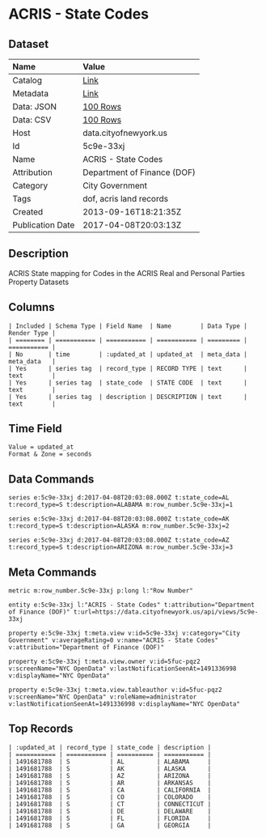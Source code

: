 # ACRIS - State Codes

## Dataset

| Name | Value |
| :--- | :---- |
| Catalog | [Link](https://catalog.data.gov/dataset/acris-state-codes-480a4) |
| Metadata | [Link](https://data.cityofnewyork.us/api/views/5c9e-33xj) |
| Data: JSON | [100 Rows](https://data.cityofnewyork.us/api/views/5c9e-33xj/rows.json?max_rows=100) |
| Data: CSV | [100 Rows](https://data.cityofnewyork.us/api/views/5c9e-33xj/rows.csv?max_rows=100) |
| Host | data.cityofnewyork.us |
| Id | 5c9e-33xj |
| Name | ACRIS - State Codes |
| Attribution | Department of Finance (DOF) |
| Category | City Government |
| Tags | dof, acris land records |
| Created | 2013-09-16T18:21:35Z |
| Publication Date | 2017-04-08T20:03:13Z |

## Description

ACRIS State mapping for Codes in the ACRIS Real and Personal Parties Property Datasets

## Columns

```ls
| Included | Schema Type | Field Name  | Name        | Data Type | Render Type |
| ======== | =========== | =========== | =========== | ========= | =========== |
| No       | time        | :updated_at | updated_at  | meta_data | meta_data   |
| Yes      | series tag  | record_type | RECORD TYPE | text      | text        |
| Yes      | series tag  | state_code  | STATE CODE  | text      | text        |
| Yes      | series tag  | description | DESCRIPTION | text      | text        |
```

## Time Field

```ls
Value = updated_at
Format & Zone = seconds
```

## Data Commands

```ls
series e:5c9e-33xj d:2017-04-08T20:03:08.000Z t:state_code=AL t:record_type=S t:description=ALABAMA m:row_number.5c9e-33xj=1

series e:5c9e-33xj d:2017-04-08T20:03:08.000Z t:state_code=AK t:record_type=S t:description=ALASKA m:row_number.5c9e-33xj=2

series e:5c9e-33xj d:2017-04-08T20:03:08.000Z t:state_code=AZ t:record_type=S t:description=ARIZONA m:row_number.5c9e-33xj=3
```

## Meta Commands

```ls
metric m:row_number.5c9e-33xj p:long l:"Row Number"

entity e:5c9e-33xj l:"ACRIS - State Codes" t:attribution="Department of Finance (DOF)" t:url=https://data.cityofnewyork.us/api/views/5c9e-33xj

property e:5c9e-33xj t:meta.view v:id=5c9e-33xj v:category="City Government" v:averageRating=0 v:name="ACRIS - State Codes" v:attribution="Department of Finance (DOF)"

property e:5c9e-33xj t:meta.view.owner v:id=5fuc-pqz2 v:screenName="NYC OpenData" v:lastNotificationSeenAt=1491336998 v:displayName="NYC OpenData"

property e:5c9e-33xj t:meta.view.tableauthor v:id=5fuc-pqz2 v:screenName="NYC OpenData" v:roleName=administrator v:lastNotificationSeenAt=1491336998 v:displayName="NYC OpenData"
```

## Top Records

```ls
| :updated_at | record_type | state_code | description | 
| =========== | =========== | ========== | =========== | 
| 1491681788  | S           | AL         | ALABAMA     | 
| 1491681788  | S           | AK         | ALASKA      | 
| 1491681788  | S           | AZ         | ARIZONA     | 
| 1491681788  | S           | AR         | ARKANSAS    | 
| 1491681788  | S           | CA         | CALIFORNIA  | 
| 1491681788  | S           | CO         | COLORADO    | 
| 1491681788  | S           | CT         | CONNECTICUT | 
| 1491681788  | S           | DE         | DELAWARE    | 
| 1491681788  | S           | FL         | FLORIDA     | 
| 1491681788  | S           | GA         | GEORGIA     | 
```